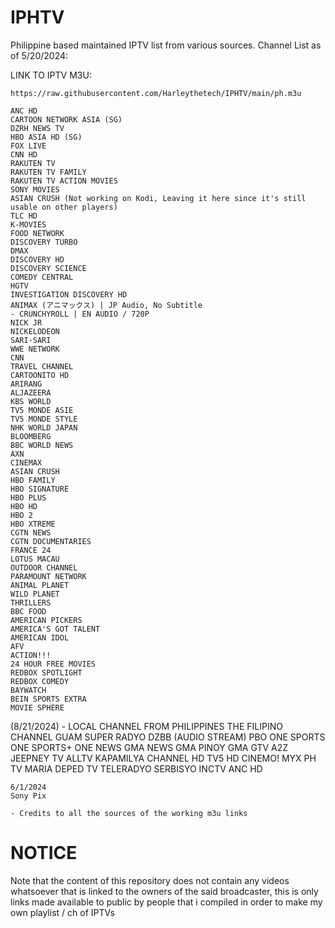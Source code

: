 # IPHTV
Philippine based maintained IPTV list from various sources.
Channel List as of 5/20/2024:

LINK TO IPTV M3U:
```
https://raw.githubusercontent.com/Harleythetech/IPHTV/main/ph.m3u
```

    ANC HD
    CARTOON NETWORK ASIA (SG)
    DZRH NEWS TV
    HBO ASIA HD (SG)
    FOX LIVE
    CNN HD
    RAKUTEN TV
    RAKUTEN TV FAMILY
    RAKUTEN TV ACTION MOVIES
    SONY MOVIES
    ASIAN CRUSH (Not working on Kodi, Leaving it here since it's still usable on other players)
    TLC HD
    K-MOVIES
    FOOD NETWORK
    DISCOVERY TURBO
    DMAX
    DISCOVERY HD
    DISCOVERY SCIENCE
    COMEDY CENTRAL
    HGTV
    INVESTIGATION DISCOVERY HD
    ANIMAX (アニマックス) | JP Audio, No Subtitle
    - CRUNCHYROLL | EN AUDIO / 720P
    NICK JR
    NICKELODEON
    SARI-SARI
    WWE NETWORK
    CNN
    TRAVEL CHANNEL
    CARTOONITO HD
    ARIRANG
    ALJAZEERA
    KBS WORLD
    TV5 MONDE ASIE
    TV5 MONDE STYLE 
    NHK WORLD JAPAN
    BLOOMBERG
    BBC WORLD NEWS
    AXN
    CINEMAX
    ASIAN CRUSH
    HBO FAMILY
    HBO SIGNATURE
    HBO PLUS
    HBO HD
    HBO 2
    HBO XTREME
    CGTN NEWS
    CGTN DOCUMENTARIES
    FRANCE 24
    LOTUS MACAU
    OUTDOOR CHANNEL
    PARAMOUNT NETWORK
    ANIMAL PLANET
    WILD PLANET
    THRILLERS
    BBC FOOD
    AMERICAN PICKERS
    AMERICA'S GOT TALENT
    AMERICAN IDOL
    AFV
    ACTION!!!
    24 HOUR FREE MOVIES
    REDBOX SPOTLIGHT
    REDBOX COMEDY
    BAYWATCH
    BEIN SPORTS EXTRA
    MOVIE SPHERE
   (8/21/2024) - LOCAL CHANNEL FROM PHILIPPINES
    THE FILIPINO CHANNEL GUAM
    SUPER RADYO DZBB (AUDIO STREAM)
    PBO
    ONE SPORTS 
    ONE SPORTS+
    ONE NEWS
    GMA NEWS
    GMA PINOY
    GMA GTV
    A2Z
    JEEPNEY TV
    ALLTV
    KAPAMILYA CHANNEL HD
    TV5 HD
    CINEMO!
    MYX PH
    TV MARIA
    DEPED TV
    TELERADYO SERBISYO
    INCTV
    ANC HD
    
    6/1/2024
    Sony Pix
    
    - Credits to all the sources of the working m3u links

# NOTICE
Note that the content of this repository does not contain any videos whatsoever that is linked to the owners of the said broadcaster, this is only links made available to public by people that i compiled in order to make my own playlist / ch of IPTVs
